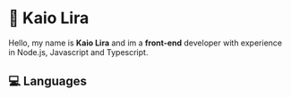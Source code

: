 # 👋 Kaio Lira

Hello, my name is **Kaio Lira** and im a **front-end** developer with experience in Node.js, Javascript and Typescript.

## 💻 Languages
